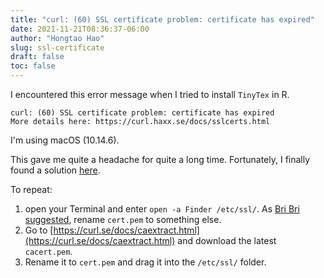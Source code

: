 ```yaml
---
title: "curl: (60) SSL certificate problem: certificate has expired"
date: 2021-11-21T08:36:37-06:00
author: "Hongtao Hao"
slug: ssl-certificate
draft: false
toc: false
---
```


I encountered this error message when I tried to install `TinyTex` in R.

```
curl: (60) SSL certificate problem: certificate has expired
More details here: https://curl.haxx.se/docs/sslcerts.html
```

I'm using macOS (10.14.6). 

This gave me quite a headache for quite a long time. Fortunately, I finally found a solution [here](https://apple.stackexchange.com/a/428453).

To repeat:

  1. open your Terminal and enter `open -a Finder /etc/ssl/`. As [Bri Bri suggested](https://apple.stackexchange.com/a/428453), rename `cert.pem` to something else. 
  2. Go to [https://curl.se/docs/caextract.html](https://curl.se/docs/caextract.html) and download the latest `cacert.pem`. 
  3. Rename it to `cert.pem` and drag it into the `/etc/ssl/` folder.
